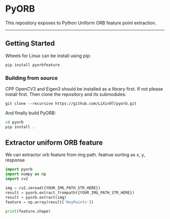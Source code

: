 # PyORB

This repository exposes to Python Uniform ORB feature point extraction.

---

## Getting Started

Wheels for Linux can be install using pip:
```bash
pip install pyorbfeature
```

### Building from source

CPP OpenCV3 and Eigen3 should be installed as a library first. If not please install first. Then clone the repository
and its submodules:

```
git clone --recursive https://github.com/LiXin97/pyorb.git
```

And finally build PyORB:

```bash
cd pyorb
pip install .
```

## Extractor uniform ORB feature

We can extractor orb feature from img path. featrue sorting as x, y, response

```python
import pyorb
import numpy as np
import cv2

img = cv2.imread({YOUR_IMG_PATH_STR_HERE})
result = pyorb.extract_frompath({YOUR_IMG_PATH_STR_HERE})
result = pyorb.extract(img)
feature = np.array(result['KeyPoints'])

print(feature.shape)
```

